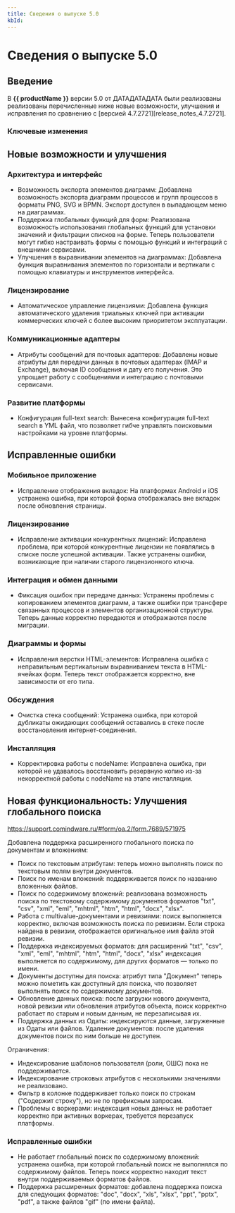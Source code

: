 ```yaml
---
title: Сведения о выпуске 5.0
kbId: 
---
```


# Сведения о выпуске 5.0

## Введение

В **{{ productName }}** версии 5.0 от ДАТАДАТАДАТА были реализованы реализованы перечисленные ниже новые возможности, улучшения и исправления по сравнению с [версией 4.7.2721][release_notes_4.7.2721].

### Ключевые изменения

## Новые возможности и улучшения

### Архитектура и интерфейс

- Возможность экспорта элементов диаграмм: Добавлена возможность экспорта диаграмм процессов и групп процессов в форматы PNG, SVG и BPMN. Экспорт доступен в выпадающем меню на диаграммах.
- Поддержка глобальных функций для форм: Реализована возможность использования глобальных функций для установки значений и фильтрации списков на форме. Теперь пользователи могут гибко настраивать формы с помощью функций и интеграций с внешними сервисами.
- Улучшения в выравнивании элементов на диаграммах: Добавлена функция выравнивания элементов по горизонтали и вертикали с помощью клавиатуры и инструментов интерфейса.

### Лицензирование

- Автоматическое управление лицензиями: Добавлена функция автоматического удаления триальных ключей при активации коммерческих ключей с более высоким приоритетом эксплуатации.

### Коммуникационные адаптеры

- Атрибуты сообщений для почтовых адаптеров: Добавлены новые атрибуты для передачи данных в почтовых адаптерах (IMAP и Exchange), включая ID сообщения и дату его получения. Это упрощает работу с сообщениями и интеграцию с почтовыми сервисами.

### Развитие платформы

- Конфигурация full-text search: Вынесена конфигурация full-text search в YML файл, что позволяет гибче управлять поисковыми настройками на уровне платформы.

## Исправленные ошибки

### Мобильное приложение

- Исправление отображения вкладок: На платформах Android и iOS устранена ошибка, при которой форма отображалась вне вкладок после обновления страницы.

### Лицензирование

- Исправление активации конкурентных лицензий: Исправлена проблема, при которой конкурентные лицензии не появлялись в списке после успешной активации. Также устранены ошибки, возникающие при наличии старого лицензионного ключа.

### Интеграция и обмен данными

- Фиксация ошибок при передаче данных: Устранены проблемы с копированием элементов диаграмм, а также ошибки при трансфере связанных процессов и элементов организационной структуры. Теперь данные корректно передаются и отображаются после миграции.

### Диаграммы и формы

- Исправления верстки HTML-элементов: Исправлена ошибка с неправильным вертикальным выравниванием текста в HTML-ячейках форм. Теперь текст отображается корректно, вне зависимости от его типа.

### Обсуждения

- Очистка стека сообщений: Устранена ошибка, при которой дубликаты ожидающих сообщений оставались в стеке после восстановления интернет-соединения.

### Инсталляция

- Корректировка работы с nodeName: Исправлена ошибка, при которой не удавалось восстановить резервную копию из-за некорректной работы с nodeName на этапе инсталляции.

## Новая функциональность: Улучшения глобального поиска

<https://support.comindware.ru/#form/oa.2/form.7689/571975>

Добавлена поддержка расширенного глобального поиска по документам и вложениям:

- Поиск по текстовым атрибутам: теперь можно выполнять поиск по текстовым полям внутри документов.
- Поиск по именам вложений: поддерживается поиск по названию вложенных файлов.
- Поиск по содержимому вложений: реализована возможность поиска по текстовому содержимому документов форматов "txt", "csv", "xml", "eml", "mhtml", "htm", "html", "docx", "xlsx".
- Работа с multivalue-документами и ревизиями: поиск выполняется корректно, включая возможность поиска по ревизиям. Если строка найдена в ревизии, отображается оригинальное имя файла этой ревизии.
- Поддержка индексируемых форматов: для расширений "txt", "csv", "xml", "eml", "mhtml", "htm", "html", "docx", "xlsx" индексация выполняется по содержимому, для других форматов — только по имени.
- Документы доступны для поиска: атрибут типа "Документ" теперь можно пометить как доступный для поиска, что позволяет выполнять поиск по содержимому документов.
- Обновление данных поиска: после загрузки нового документа, новой ревизии или обновления атрибутов объекта, поиск корректно работает по старым и новым данным, не перезаписывая их.
- Поддержка данных из Одаты: индексируются данные, загруженные из Одаты или файлов.
Удаление документов: после удаления документов поиск по ним больше не доступен.

Ограничения:

- Индексирование шаблонов пользователя (роли, ОШС) пока не поддерживается.
- Индексирование строковых атрибутов с несколькими значениями не реализовано.
- Фильтр в колонке поддерживает только поиск по строкам ("Содержит строку"), но не по префиксным запросам.
- Проблемы с воркерами: индексация новых данных не работает корректно при активных воркерах, требуется перезапуск платформы.

### Исправленные ошибки

- Не работает глобальный поиск по содержимому вложений: устранена ошибка, при которой глобальный поиск не выполнялся по содержимому файлов. Теперь поиск корректно находит текст внутри поддерживаемых форматов файлов.
- Поддержка расширенных форматов: добавлена поддержка поиска для следующих форматов: "doc", "docx", "xls", "xlsx", "ppt", "pptx", "pdf", а также файлов "gif" (по имени файла).

